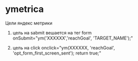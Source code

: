 # ymetrica
Цели яндекс метрики

1. цель на sabmit вешается на тег form
onSubmit="ym('XXXXXX','reachGoal', 'TARGET_NAME');"

2. цель на click 
onclick="ym(XXXXXX, 'reachGoal', 'opt_form_first_screen_sent'); return true;"
